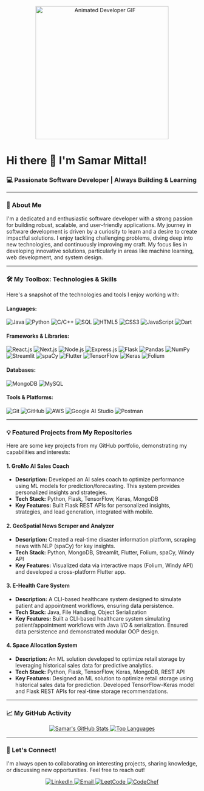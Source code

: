 <p align="center">
  <img src="https://raw.githubusercontent.com/Maneetgandhi/Maneetgandhi/main/assets/developer.gif" width="350" alt="Animated Developer GIF"/>
</p>

# Hi there 👋 I'm Samar Mittal!

### 💻 Passionate Software Developer | Always Building & Learning

---

### 🚀 About Me

I'm a dedicated and enthusiastic software developer with a strong passion for building robust, scalable, and user-friendly applications. My journey in software development is driven by a curiosity to learn and a desire to create impactful solutions. I enjoy tackling challenging problems, diving deep into new technologies, and continuously improving my craft. My focus lies in developing innovative solutions, particularly in areas like machine learning, web development, and system design.

---

### 🛠️ My Toolbox: Technologies & Skills

Here's a snapshot of the technologies and tools I enjoy working with:

#### Languages:
![Java](https://img.shields.io/badge/Java-007396?style=for-the-badge&logo=java&logoColor=white)
![Python](https://img.shields.io/badge/Python-3776AB?style=for-the-badge&logo=python&logoColor=white)
![C/C++](https://img.shields.io/badge/C%2FC%2B%2B-00599C?style=for-the-badge&logo=c%2B%2B&logoColor=white)
![SQL](https://img.shields.io/badge/SQL-4479A1?style=for-the-badge&logo=mysql&logoColor=white)
![HTML5](https://img.shields.io/badge/HTML5-E34F26?style=for-the-badge&logo=html5&logoColor=white)
![CSS3](https://img.shields.io/badge/CSS3-1572B6?style=for-the-badge&logo=css3&logoColor=white)
![JavaScript](https://img.shields.io/badge/JavaScript-F7DF1E?style=for-the-badge&logo=javascript&logoColor=black)
![Dart](https://img.shields.io/badge/Dart-0175C2?style=for-the-badge&logo=dart&logoColor=white)

#### Frameworks & Libraries:
![React.js](https://img.shields.io/badge/React-61DAFB?style=for-the-badge&logo=react&logoColor=black)
![Next.js](https://img.shields.io/badge/Next.js-000000?style=for-the-badge&logo=next.js&logoColor=white)
![Node.js](https://img.shields.io/badge/Node.js-339933?style=for-the-badge&logo=node.js&logoColor=white)
![Express.js](https://img.shields.io/badge/Express.js-000000?style=for-the-badge&logo=express&logoColor=white)
![Flask](https://img.shields.io/badge/Flask-000000?style=for-the-badge&logo=flask&logoColor=white)
![Pandas](https://img.shields.io/badge/Pandas-150458?style=for-the-badge&logo=pandas&logoColor=white)
![NumPy](https://img.shields.io/badge/NumPy-013243?style=for-the-badge&logo=numpy&logoColor=white)
![Streamlit](https://img.shields.io/badge/Streamlit-FF4B4B?style=for-the-badge&logo=streamlit&logoColor=white)
![spaCy](https://img.shields.io/badge/spaCy-09A3D5?style=for-the-badge&logo=spacy&logoColor=white)
![Flutter](https://img.shields.io/badge/Flutter-02569B?style=for-the-badge&logo=flutter&logoColor=white)
![TensorFlow](https://img.shields.io/badge/TensorFlow-FF6F00?style=for-the-badge&logo=tensorflow&logoColor=white)
![Keras](https://img.shields.io/badge/Keras-D00000?style=for-the-badge&logo=keras&logoColor=white)
![Folium](https://img.shields.io/badge/Folium-467B9E?style=for-the-badge&logo=python&logoColor=white&labelColor=1F2023)

#### Databases:
![MongoDB](https://img.shields.io/badge/MongoDB-47A248?style=for-the-badge&logo=mongodb&logoColor=white)
![MySQL](https://img.shields.io/badge/MySQL-4479A1?style=for-the-badge&logo=mysql&logoColor=white)

#### Tools & Platforms:
![Git](https://img.shields.io/badge/Git-F05032?style=for-the-badge&logo=git&logoColor=white)
![GitHub](https://img.shields.io/badge/GitHub-181717?style=for-the-badge&logo=github&logoColor=white)
![AWS](https://img.shields.io/badge/AWS-232F3E?style=for-the-badge&logo=amazon-aws&logoColor=white)
![Google AI Studio](https://img.shields.io/badge/Google%20AI%20Studio-4285F4?style=for-the-badge&logo=google&logoColor=white)
![Postman](https://img.shields.io/badge/Postman-FF6C37?style=for-the-badge&logo=postman&logoColor=white)

---

### 💡 Featured Projects from My Repositories

Here are some key projects from my GitHub portfolio, demonstrating my capabilities and interests:

#### 1. GroMo AI Sales Coach
* **Description:** Developed an AI sales coach to optimize performance using ML models for prediction/forecasting. This system provides personalized insights and strategies.
* **Tech Stack:** Python, Flask, TensorFlow, Keras, MongoDB
* **Key Features:** Built Flask REST APIs for personalized insights, strategies, and lead generation, integrated with mobile.

#### 2. GeoSpatial News Scraper and Analyzer
* **Description:** Created a real-time disaster information platform, scraping news with NLP (spaCy) for key insights.
* **Tech Stack:** Python, MongoDB, Streamlit, Flutter, Folium, spaCy, Windy API
* **Key Features:** Visualized data via interactive maps (Folium, Windy API) and developed a cross-platform Flutter app.

#### 3. E-Health Care System
* **Description:** A CLI-based healthcare system designed to simulate patient and appointment workflows, ensuring data persistence.
* **Tech Stack:** Java, File Handling, Object Serialization
* **Key Features:** Built a CLI-based healthcare system simulating patient/appointment workflows with Java I/O & serialization. Ensured data persistence and demonstrated modular OOP design.

#### 4. Space Allocation System
* **Description:** An ML solution developed to optimize retail storage by leveraging historical sales data for predictive analytics.
* **Tech Stack:** Python, Flask, TensorFlow, Keras, MongoDB, REST API
* **Key Features:** Designed an ML solution to optimize retail storage using historical sales data for prediction. Developed TensorFlow-Keras model and Flask REST APIs for real-time storage recommendations.

---

### 📈 My GitHub Activity

<p align="center">
  <a href="https://github.com/Samar23dev">
    <img src="https://github-readme-stats.vercel.app/api?username=Samar23dev&show_icons=true&theme=dark&hide_border=false&count_private=true" alt="Samar's GitHub Stats" />
  </a>
  <a href="https://github.com/Samar23dev">
    <img src="https://github-readme-stats.vercel.app/api/top-langs/?username=Samar23dev&layout=compact&theme=dark&hide_border=false" alt="Top Languages" />
  </a>
</p>

---

### 🤝 Let's Connect!

I'm always open to collaborating on interesting projects, sharing knowledge, or discussing new opportunities. Feel free to reach out!

<p align="center">
  <a href="https://www.linkedin.com/in/samar-mittal-703642250/" target="_blank">
    <img src="https://img.shields.io/badge/LinkedIn-0077B5?style=for-the-badge&logo=linkedin&logoColor=white" alt="LinkedIn">
  </a>
  <a href="mailto:samarmittal59@gmail.com" target="_blank">
    <img src="https://img.shields.io/badge/Email-D14836?style=for-the-badge&logo=gmail&logoColor=white" alt="Email">
  </a>
  <a href="https://leetcode.com/Samar23dev/" target="_blank">
    <img src="https://img.shields.io/badge/LeetCode-FFA116?style=for-the-badge&logo=leetcode&logoColor=black" alt="LeetCode">
  </a>
  <a href="https://www.codechef.com/users/samar23dev" target="_blank">
    <img src="https://img.shields.io/badge/CodeChef-5B4638?style=for-the-badge&logo=codechef&logoColor=white" alt="CodeChef">
  </a>
</p>

